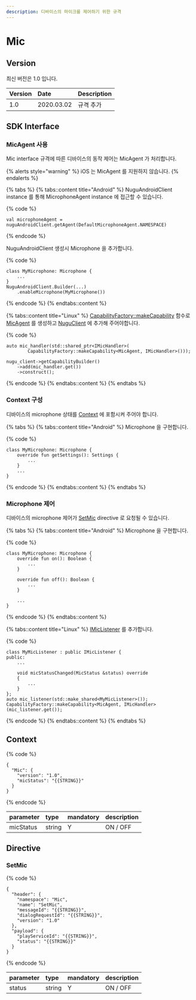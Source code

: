 ```yaml
---
description: 디바이스의 마이크를 제어하기 위한 규격
---
```


# Mic

## Version

최신 버전은 1.0 입니다.

| Version | Date       | Description |
|:--------|:-----------|:------------|
| 1.0     | 2020.03.02 | 규격 추가       |

## SDK Interface

### MicAgent 사용

Mic interface 규격에 따른 디바이스의 동작 제어는 MicAgent 가 처리합니다.

{% alerts style="warning" %}
iOS 는 MicAgent 를 지원하지 않습니다.
{% endalerts %}

{% tabs %}
{% tabs::content title="Android" %}
NuguAndroidClient instance 를 통해 MicrophoneAgent instance 에 접근할 수 있습니다.

{% code %}
```text
val microphoneAgent = nuguAndroidClient.getAgent(DefaultMicrophoneAgent.NAMESPACE)
```
{% endcode %}

NuguAndroidClient 생성시 Microphone 을 추가합니다.

{% code %}
```text
class MyMicrophone: Microphone {
    ...
}
NuguAndroidClient.Builder(...)
    .enableMicrophone(MyMicrophone())
```
{% endcode %}
{% endtabs::content %}

{% tabs::content title="Linux" %}
[CapabilityFactory::makeCapability](https://nugu-developers.github.io/nugu-linux/classNuguCapability_1_1CapabilityFactory.html#a46d96b1bc96903f02905c92ba8794bf6) 함수로 [MicAgent](https://nugu-developers.github.io/nugu-linux/classNuguCapability_1_1IMicHandler.html) 를 생성하고 [NuguClient](https://nugu-developers.github.io/nugu-linux/classNuguClientKit_1_1NuguClient.html) 에 추가해 주어야합니다.

{% code %}
```text
auto mic_handler(std::shared_ptr<IMicHandler>(
        CapabilityFactory::makeCapability<MicAgent, IMicHandler>()));

nugu_client->getCapabilityBuilder()
    ->add(mic_handler.get())
    ->construct();
```
{% endcode %}
{% endtabs::content %}
{% endtabs %}

### Context 구성

디바이스의 microphone 상태를 [Context](mic#context) 에 포함시켜 주어야 합니다.

{% tabs %}
{% tabs::content title="Android" %}
Microphone 을 구현합니다.

{% code %}
```text
class MyMicrophone: Microphone {
    override fun getSettings(): Settings {
        ...
    }
    ...
}
```
{% endcode %}
{% endtabs::content %}
{% endtabs %}

### Microphone 제어

디바이스의 microphone 제어가 [SetMic](mic#setmic) directive 로 요청될 수 있습니다.

{% tabs %}
{% tabs::content title="Android" %}
Microphone 을 구현합니다.

{% code %}
```text
class MyMicrophone: Microphone {
    override fun on(): Boolean {
        ...
    }

    override fun off(): Boolean {
        ...
    }

    ...
}
```
{% endcode %}
{% endtabs::content %}

{% tabs::content title="Linux" %}
[IMicListener](https://nugu-developers.github.io/nugu-linux/classNuguCapability_1_1IMicListener.html) 를 추가합니다.

{% code %}
```text
class MyMicListener : public IMicListener {
public:
    ...

    void micStatusChanged(MicStatus &status) override
    {
        ...
    }
};
auto mic_listener(std::make_shared<MyMicListener>());
CapabilityFactory::makeCapability<MicAgent, IMicHandler>(mic_listener.get());
```
{% endcode %}
{% endtabs::content %}
{% endtabs %}

## Context

{% code %}
```text
{
  "Mic": {
    "version": "1.0",
    "micStatus": "{{STRING}}"
  }
}
```
{% endcode %}

| parameter | type   | mandatory | description |
|:----------|:-------|:----------|:------------|
| micStatus | string | Y         | ON / OFF    |

## Directive

### SetMic

{% code %}
```text
{
  "header": {
    "namespace": "Mic",
    "name": "SetMic",
    "messageId": "{{STRING}}",
    "dialogRequestId": "{{STRING}}",
    "version": "1.0"
  },
  "payload": {
    "playServiceId": "{{STRING}}",
    "status": "{{STRING}}"
  }
}
```
{% endcode %}

| parameter | type   | mandatory | description |
|:----------|:-------|:----------|:------------|
| status    | string | Y         | ON / OFF    |

